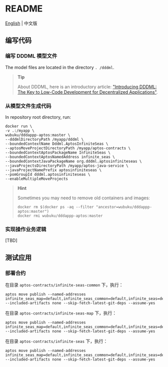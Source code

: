 # README

[English](./README.md) | 中文版


## 编写代码

### 编写 DDDML 模型文件

The model files are located in the directory `. /dddml`.

> **Tip**
>
> About DDDML, here is an introductory article: ["Introducing DDDML: The Key to Low-Code Development for Decentralized Applications"](https://github.com/wubuku/Dapp-LCDP-Demo/blob/main/IntroducingDDDML.md).


### 从模型文件生成代码

In repository root directory, run:

```shell
docker run \
-v .:/myapp \
wubuku/dddappp-aptos:master \
--dddmlDirectoryPath /myapp/dddml \
--boundedContextName Dddml.AptosInfiniteSeas \
--aptosMoveProjectDirectoryPath /myapp/aptos-contracts \
--boundedContextAptosPackageName InfiniteSeas \
--boundedContextAptosNamedAddress infinite_seas \
--boundedContextJavaPackageName org.dddml.aptosinfiniteseas \
--javaProjectsDirectoryPath /myapp/aptos-java-service \
--javaProjectNamePrefix aptosinfiniteseas \
--pomGroupId dddml.aptosinfiniteseas \
--enableMultipleMoveProjects
```

> **Hint**
>
> Sometimes you may need to remove old containers and images:
>
> ```shell
> docker rm $(docker ps -aq --filter "ancestor=wubuku/dddappp-aptos:master")
> docker rmi wubuku/dddappp-aptos:master
> ```

### 实现操作业务逻辑

[TBD]

## 测试应用


### 部署合约

在目录 `aptos-contracts/infinite-seas-common` 下，执行：

```shell
aptos move publish --named-addresses infinite_seas_map=default,infinite_seas_common=default,infinite_seas=default --included-artifacts none --skip-fetch-latest-git-deps --assume-yes
```

在目录 `aptos-contracts/infinite-seas-map` 下，执行：

```shell
aptos move publish --named-addresses infinite_seas_map=default,infinite_seas_common=default,infinite_seas=default --included-artifacts none --skip-fetch-latest-git-deps --assume-yes
```

在目录 `aptos-contracts/infinite-seas` 下，执行：

```shell
aptos move publish --named-addresses infinite_seas_map=default,infinite_seas_common=default,infinite_seas=default --included-artifacts none --skip-fetch-latest-git-deps --assume-yes
```

